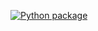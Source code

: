 [![Python package](https://github.com/jlepird/py_preference/actions/workflows/python-package.yml/badge.svg)](https://github.com/jlepird/py_preference/actions/workflows/python-package.yml)
